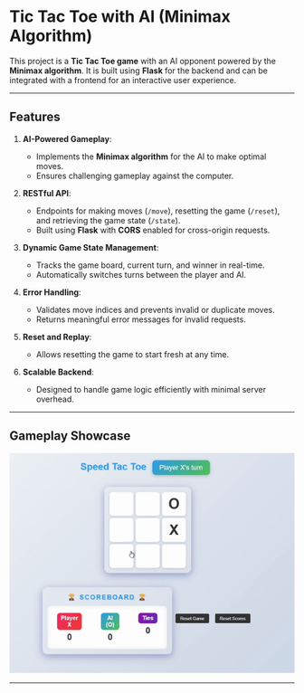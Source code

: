 # Tic Tac Toe with AI (Minimax Algorithm)

This project is a **Tic Tac Toe game** with an AI opponent powered by the **Minimax algorithm**. It is built using **Flask** for the backend and can be integrated with a frontend for an interactive user experience.

---

## Features

1. **AI-Powered Gameplay**:
   - Implements the **Minimax algorithm** for the AI to make optimal moves.
   - Ensures challenging gameplay against the computer.

2. **RESTful API**:
   - Endpoints for making moves (`/move`), resetting the game (`/reset`), and retrieving the game state (`/state`).
   - Built using **Flask** with **CORS** enabled for cross-origin requests.

3. **Dynamic Game State Management**:
   - Tracks the game board, current turn, and winner in real-time.
   - Automatically switches turns between the player and AI.

4. **Error Handling**:
   - Validates move indices and prevents invalid or duplicate moves.
   - Returns meaningful error messages for invalid requests.

5. **Reset and Replay**:
   - Allows resetting the game to start fresh at any time.

6. **Scalable Backend**:
   - Designed to handle game logic efficiently with minimal server overhead.

---

## Gameplay Showcase

![Gameplay Demonstration](Showcase.gif)

---

